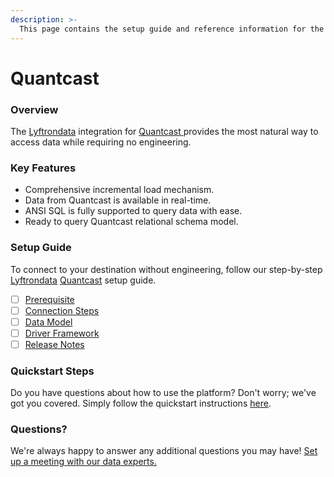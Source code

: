 ```yaml
---
description: >-
  This page contains the setup guide and reference information for the Quantcast source connector.
---
```


# Quantcast

### Overview

The [Lyftrondata](https://www.lyftrondata.com/) integration for [Quantcast](https://www.lyftrondata.com/integration/quantcast/)[ ](https://www.lyftrondata.com/integration/quantcast/)provides the most natural way to access data while requiring no engineering.

### Key Features

* Comprehensive incremental load mechanism.
* Data from Quantcast is available in real-time.&#x20;
* ANSI SQL is fully supported to query data with ease.
* Ready to query Quantcast relational schema model.

### Setup Guide

To connect to your destination without engineering, follow our step-by-step [Lyftrondata](https://www.lyftrondata.com/)  [Quantcast](https://www.lyftrondata.com/integration/quantcast/) setup guide.

* [ ] [Prerequisite](../../marketing-analytics/quantcast/prerequisite.md)
* [ ] [Connection Steps](../../marketing-analytics/quantcast/connection-steps.md)
* [ ] [Data Model](../../marketing-analytics/quantcast/data-model/)
* [ ] [Driver Framework](../../marketing-analytics/quantcast/driver-framework/)
* [ ] [Release Notes](../../marketing-analytics/quantcast/release-notes.md)

### Quickstart Steps

Do you have questions about how to use the platform? Don't worry; we've got you covered. Simply follow the quickstart instructions [here](../../../quickstart-steps.md).

### Questions? <a href="#questions" id="questions"></a>

We're always happy to answer any additional questions you may have! [Set up a meeting with our data experts.](https://www.lyftrondata.com/book-a-meeting/)

